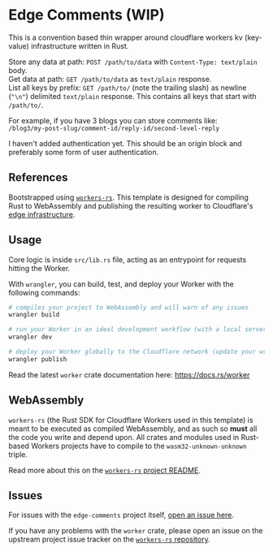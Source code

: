 # Edge Comments (WIP)

This is a convention based thin wrapper around cloudflare workers kv (key-value) infrastructure written in Rust.

Store any data at path: `POST /path/to/data` with `Content-Type: text/plain` body.  
Get data at path: `GET /path/to/data` as `text/plain` response.  
List all keys by prefix: `GET /path/to/` (note the trailing slash) as newline (`"\n"`) delimited `text/plain` response. This contains all keys that start with `/path/to/`.  

For example, if you have 3 blogs you can store comments like:  
`/blog3/my-post-slug/comment-id/reply-id/second-level-reply`

I haven't added authentication yet. This should be an origin block and preferably some form of user authentication.

## References

Bootstrapped using [`workers-rs`](https://github.com/cloudflare/workers-rs).
This template is designed for compiling Rust to WebAssembly and publishing the resulting worker to
Cloudflare's [edge infrastructure](https://www.cloudflare.com/network/).

## Usage

Core logic is inside `src/lib.rs` file, acting as an entrypoint for requests hitting
the Worker.

With `wrangler`, you can build, test, and deploy your Worker with the following commands:

```bash
# compiles your project to WebAssembly and will warn of any issues
wrangler build

# run your Worker in an ideal development workflow (with a local server, file watcher & more)
wrangler dev

# deploy your Worker globally to the Cloudflare network (update your wrangler.toml file for configuration)
wrangler publish
```

Read the latest `worker` crate documentation here: https://docs.rs/worker

## WebAssembly

`workers-rs` (the Rust SDK for Cloudflare Workers used in this template) is meant to be executed as
compiled WebAssembly, and as such so **must** all the code you write and depend upon. All crates and
modules used in Rust-based Workers projects have to compile to the `wasm32-unknown-unknown` triple.

Read more about this on the [`workers-rs` project README](https://github.com/cloudflare/workers-rs).

## Issues

For issues with the `edge-comments` project itself, [open an issue here](https://github.com/umstek/edge-comments/issues).

If you have any problems with the `worker` crate, please open an issue on the upstream project
issue tracker on the [`workers-rs` repository](https://github.com/cloudflare/workers-rs).
